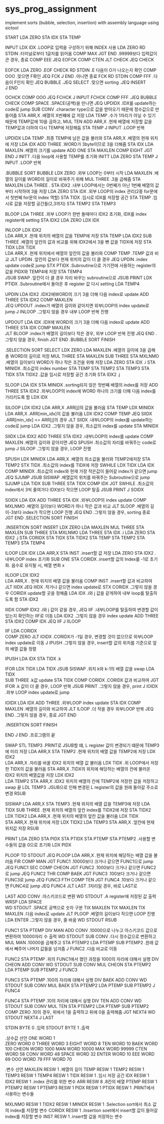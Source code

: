 # sys_prog_assignment
implement sorts (bubble, selection, insertion) with assembly language using sictool


START	LDA	ZERO
	STA	IDX
	STA	TEMP

INPUT	LDX	IDX	.LOOP로 입력을 구성하기 위해 INDEX 사용
	LDA	ZERO
	RD	STDIN	.터미널로부터 1글자를 읽어옴
	COMP	MAX
	JGT	END	.99999보다 입력값이 큰 경우, 종료
	COMP	EEE
	JEQ	EOFCK
	COMP	CTEN
	JLT	CHECK
	JEQ	CHECK

EOFCK	LDA	ZERO	.EOF CHECK
	RD	STDIN	.E 다음이 O가 나오는지 확인
	COMP	OOO	.맞으면 F확인
	JEQ	FCK
	J	END	.아니면 종료
FCK	RD	STDIN
	COMP	FFF	.다음이 F인지 확인
	JEQ	BUBBLE
	.JEQ	SELECT	.맞으면 sorting
	.JEQ	INSERT	
	J	END

OCHCK	COMP	OOO
	JEQ	FCHCK
	J	INPUT
FCHCK	COMP	FFF
	.JEQ	BUBBLE
CHECK	COMP	SPACE	.SPACE(공백)을 만나면
	JEQ	UPDIDX	.IDX를 update하는 code로 jump
	SUB	CONV	.character type으로 값을 받아오기 때문에 정수값으로 만들어줌
	STA	ARR,X	.배열의 X번쨰에 값 저장
	LDA	TEMP	.수가 1자리가 아닐 수 있기 때문에 TEMP값에 10을 곱하고,
	MUL	TEN	
	ADD	ARR,X	.현재 배열에 저장할 값을 TEMP값과 더하여 다시 TEMP에 저장해둠
	STA	TEMP
	J	INPUT	.LOOP 반복

UPDIDX	LDA	TEMP	.최종 TEMP에 남은 값을 불러와
	STA	ARR,X	.배열의 현재 위치에 저장
	LDA 	IDX	
	ADD	THREE	.WORD가 3byte이므로 3을 더해줌
	STA	IDX
	LDA	MAXLEN	.배열의 크기를 update
	ADD	ONE
	STA	MAXLEN
	COMP	EIGHT
	JGT	END
	J	INITT	.다음 loop에 사용할 TEMP를 초기화
INITT	LDA	ZERO
	STA	TEMP
	J	INPUT	.LOOP 반복

.BUBBLE SORT
BUBBLE	LDX	ZERO	.외부 LOOP는 0부터 시작
	LDA	MAXLEN	.배열의 길이를 WORD의 길이로 바꿔주기 위해
	MUL	THREE	.3을 곱해줌
	STA	MAXLEN
	LDA	THREE	.
	STA	IDX2	.내부 LOOP에서는 0번째가 아닌 1번째 배열의 값부터 시작하여 3을 저장
	LDA	ZERO
	STA	IDX	.외부 LOOP의 index 관리(2중 for문에서 첫번째 for문의 index  역할)
	STA	TIDX	.임시로 IDX를 저장할 공간
	STA 	TEMP	.임시로 값을 저장할 공간들(2,3까지)
	STA	TEMP2
	STA	TEMP3

BLOOP	LDA	THREE	.외부 LOOP가 한번 돌때마다 IDX2 초기화, IDX를 index register에 setting
	STA	IDX2
	LDA	ZERO
	LDX	IDX
		
INLOOP	LDX	IDX2	
	LDA	ARR,X	.현재 위치의 배열의 값을 TEMP에 저장
	STA	TEMP
	LDA	IDX2
	SUB	THREE	.배열의 앞칸의 값과 비교를 위해 IDX2에서 3을 뺸 값을 TIDX에 저장
	STA	TIDX
	LDX	TIDX	
	LDA	ARR,X	.현재 위치에서 배열의 앞칸의 값을 불러와
	COMP	TEMP	.TEMP 값과 비교
	JLT	UPDIN	.앞칸의 값보다 현재 위치의 값이 더 클 경우
	JEQ	UPDIN	.index update code로 jump
	STX	PTIDX	.Subroutine으로 가기전에 사용하는 register의 값을 PIDX와 TEMP4에 저장
	STA	TEMP4	
	JSUB	SWAP	.앞칸이 더 클 경우 자리 바꾸는 subroutine으로
	JSUB	PRINT
	LDX	PTIDX	.Subroutine에서 돌아온 후 register 값 다시 setting
	LDA	TEMP4
	
UPDIN	LDA	IDX2	.IDX2에WORD의 크기 3을 더해 다음 index로 update
	ADD	THREE
	STA	IDX2
	COMP	MAXLEN	
	JEQ	UPDOUT	.index가 배열의 길이와 같아지면 외부LOOP의 index update로 jump
	J	INLOOP	.그렇지 않을 경우 내부 LOOP 반복 진행

UPDOUT	LDA	IDX	.IDX에 WORD의 크기 3을 더해 다음 index로 update
	ADD	THREE
	STA	IDX
	COMP	MAXLEN	
	JLT	BLOOP	.index가 배열의 길이보다 작은 경우, 외부 LOOP 반복 진행
	JEQ	END	.그렇지 않을 경우, finish
	JGT	END
.BUBBLE SORT FINISH

.SELECTION SORT
SELECT	LDX	ZERO
	LDA	MAXLEN	.배열의 길이에 3을 곱해 총 WORD의 길이로 저장
	MUL	THREE
	STA	MAXLEN
	SUB	THREE
	STA	MXLNMO	.배열의 길이보다 WORD가 하나 작은 조건을 위해 저장
	LDA	ZERO
	STA	IDX	.i
	STA	MINIDX	.최소값의 index number
	STA	TEMP
	STA	TEMP2
	STA	TEMP3
	STA	TIDX
	STA	TIDX2	.값을 임시로 저장할 공간 초기화
	STA	IDX2	.j

SLOOP	LDA	IDX
	STA	MINIDX	.sorting되지 않은 첫번째 배열의 index를 저장
	ADD	THREE
	STA	IDX2	.외부LOOP의 index에 WORD 하나의 크기를 더해 다음 index를 가리키도록 함
	LDX	IDX

SILOOP	LDX	IDX2
	LDA	ARR,X	.ARR[j]의 값을 불러움
	STA	TEMP
	LDX	MINIDX
	LDA	ARR,X	.ARR[min_idx]의 값을 불러옴
	LDX	IDX2
	COMP	TEMP
	JEQ	SIIDX	.ARR[min_idx] <= ARR[j]의 경우
	JLT	SIIDX	.내부LOOP의 index를 update하는 code로 jump
	LDA	IDX2	.그렇지 않을 경우, 최소값의 index를 update
	STA	MINIDX

SIIDX	LDA	IDX2
	ADD	THREE
	STA	IDX2	.내부LOOP의 index를 update
	COMP	MAXLEN	.배열의 길이와 같아지면
	JEQ	SPUSH	.최소값의 자리를 바꿔주는 code로 jump
	J	SILOOP	.그렇지 않을 경우, LOOP 진행

SPUSH	LDX	MINIDX
	LDA	ARR,X	.배열의 최소값을 불러와 TEMP2에저장
	STA	TEMP2
	STX	TIDX	.최소값의 index를 TIDX에 저장
SWHILE	LDX	TIDX
	LDA	IDX
	COMP	MINIDX	.최소값의 index와 현재 가장 작은값이 들어갈 index가 같으면 jump
	JEQ	SJUMP
	JSUB	SISWAP	.배열값의 위치를 바꿔주는 Subroutine으로 jump
SJUMP	LDA	TIDX
	SUB	THREE
	STA	TIDX
	COMP	IDX
	JGT	SWHILE	.최소값의 index에서 3씩 줄여가다 IDX보다 작으면 LOOP 탈출
	JSUB	PRINT
	J	SOIDX

SOIDX	LDA	IDX
	ADD	THREE
	STA	IDX	.외부LOOP의 index update
	COMP	MXLNMO	.배열의 길이보다 WORD가 하나 작은 값과 비교
	JLT	SLOOP	.배열의 길이-3보다 index가 작으면 LOOP 진행
	JEQ	END	.그렇지 않을 경우, sorting 종료
	JGT	END
.SELECTION SORT	 FINISH

.INSERTION SORT
INSERT	LDX	ZERO
	LDA	MAXLEN
	MUL	THREE
	STA	MAXLEN
	SUB	THREE
	STA	MXLNMO
	LDA	THREE
	STA	IDX	.i
	LDA	ZERO
	STA	IDX2	.j
	STA	CORIDX
	STA	TIDX
	STA	TIDX2
	STA	TEMP
	STA	TEMP2
	STA	TEMP3
	STA	TEMP4

ILOOP	LDX	IDX
	LDA	ARR,X
	STA	INST	.insert할 값 저장
	LDA	ZERO
	STA	IDX2	.내부LOOP index 초기화
	SUB	ONE
	STA	CORIDX	.insert할 값의 Index를 -1로 초기화. 음수로 유지될 시, 배열 변화 x
	
IILOOP	LDX	IDX2	
	LDA	ARR,X	. 현재 위치의 배열 값을 불러옴
	COMP	INST	.insert할 값과 비교하여
	JLT	IIIDX
	JEQ	IIIDX	.작거나 같으면 index update로
	STX	CORIDX	.그렇지 않을 경우 CORIDX update할 곳을 정해줌
	LDA	IDX	.i와 j 값을 같게하여 내부 loop를 탈출하도록 함 
	STA	IDX2

IIIDX	COMP	IDX2	.i와 j 값이 같을 경우,
	JEQ	IIF	.내부LOOP를 탈출하여 변경할 값이 있는지 확인하는 IIF로 이동
	LDA	IDX2	.그렇지 않을 경우 index update
	ADD	THREE
	STA	IDX2
	COMP	IDX
	JEQ	IIF
	J	IILOOP

IIF	LDA	CORIDX	
	COMP	ZERO
	JLT	IOIDX	.CORIDX가 -1일 경우, 변경할 것이 없으므로 외부LOOP index update로 이동
	J	IPUSH	.그렇지 않을 경우, insert할 값의 위치를 기준으로 앞의 배열 값들 정렬

IPUSH	LDA	IDX
	STA	TIDX	.k

IFOR	LDX	TIDX
	LDA	TIDX
	JSUB	SISWAP	.위치 k와 k-1의 배열 값을 swap
	LDA	TIDX	
	SUB	THREE	.k값 update
	STA	TIDX
	COMP	CORIDX	.CORIDX 값과 비교하여
	JGT	IFOR	.k 값이 더 클 경우, LOOP 반복 
	JSUB	PRINT	.그렇지 않을 경우, print
	J	IOIDX	.외부 LOOP index update로 jump

IOIDX	LDA	IDX	
	ADD	THREE	.외부LOOP index update
	STA	IDX
	COMP	MAXLEN	.배열의 길이와 비교하여
	JLT	ILOOP	.더 작을 경우 외부LOOP 반복
	JEQ	END	.그렇지 않을 경우, 종료
	JGT	END

.INSERTION SORT FINISH

END	J	END	.프로그램의 끝

SWAP	STL	TEMP3	.PRINT로 JSUB할 떄, L register 값이 변경되기 떄문에 TEMP3에 미리 저장
	LDA	ARR,X
	STA	TEMP2	.현재 위치의 배열 값을 TEMP2에 저장
	LDX	IDX2	
	LDA	ARR,X	.자리를 바꿀 IDX2 위치의 배열 값 불러옴
	LDX	TIDX	.위 LOOP에서 저장한 TIDX의 값을 불러옴
	STA	ARR,X	.TIDX의 위치에 해당하는 배열의 칸에 불러온 IDX2 위치의 배열값을 저장
	LDX	IDX2	
	LDA	TEMP2
	STA	ARR,X	.IDX2 위치의 배열의 칸에 TEMP2에 저장한 값을 저장하고 swap 끝
	LDL	TEMP3	.JSUB으로 인해 변경된 L register의 값을 원래 돌아갈 주소로 변경
	RSUB

SISWAP	LDA	ARR,X
	STA	TEMP3	.현재 위치의 배열 값을 TEMP3에 저장
	LDA	TIDX
	SUB	THREE	.현재 위치의 배열의 앞칸 index를 TIDX2에 저장
	STA	TIDX2
	LDX	TIDX2
	LDA	ARR,X	.현재 위치의 배열의 앞칸 값을 불러옴
	LDX	TIDX	
	STA	ARR,X	.현재 위치에 저장
	LDX	TIDX2
	LDA	TEMP3
	STA	ARR,X	.앞칸에 현재 위치값 저장
	RSUB

PRINT	LDA	ZERO
	STA	PIDX
	STA	PTIDX
	STA	PTEMP
	STA	PTEMP2	.사용할 변수들의 값을 0으로 초기화
	LDX	PIDX

PLOOP	TD	STDOUT
	JEQ	PLOOP
	LDA	ARR,X	.현재 위치에 해당하는 배열 값을 불러옴
FIR	COMP	MAN	
	JGT	FUNC1	.10000보다 크거나 같으면 FUNC1으로 jump
	JEQ	FUNC1
SEC	COMP	CHEON
	JGT	FUNC2	.1000보다 크거나 같으면 FUNC2로 jump
	JEQ	FUNC2
THR	COMP	BAEK
	JGT	FUNC3	.100보다 크거나 같으면 FUNC3로 jump
	JEQ	FUNC3
FTH	COMP	TEN
	JGT	FUNC4	.10보다 크거나 같으면 FUNC4로 jump
	JEQ	FUNC4
	JLT	LAST	.1자리일 경우, 바로 LAST로

LAST	ADD	CONV	.아스키코드로 변환
	WD	STDOUT	.A register에 저장된 값 출력
WRSP	LDA	SPACE	
	WD	STDOUT	.SPACE 공백으로 숫자 구분
	TIX	MAXLEN
	TIX	MAXLEN
	TIX	MAXLEN	.다음 index로 update
	JLT	PLOOP	.베열의 길이보다 작으면 LOOP 진행
	LDA	ENTER	.그렇지 않을 경우, 줄 바꿈
	WD	STDOUT
	RSUB

FUNC1	STA	PTEMP
	DIV	MAN
	ADD	CONV	.10000으로 나누고 아스키코드 값으로 변환하여 10000자리 수 출력
	WD	STDOUT
	SUB	CONV	.다시 정수값으로 변환하고
	MUL	MAN	.10000을 곱해주고
	STA	PTEMP2
	LDA	PTEMP
	SUB	PTEMP2	.원래 값에서 빼주어 나머지 값들을 넘겨줌
	J	FUNC2	.다음 비교로 이동

FUNC2	STA	PTEMP	.위의 FUNC1에서 했던 과정을 1000의 자리에 대해서 실행
	DIV	CHEON
	ADD	CONV
	WD	STDOUT
	SUB	CONV
	MUL	CHEON
	STA	PTEMP2
	LDA	PTEMP
	SUB	PTEMP2
	J	FUNC3

FUNC3	STA	PTEMP	.100의 자리에 대해서 실행
	DIV	BAEK
	ADD	CONV
	WD	STDOUT
	SUB	CONV
	MUL	BAEK
	STA	PTEMP2
	LDA	PTEMP
	SUB	PTEMP2
	J	FUNC4

FUNC4	STA	PTEMP	.10의 자리에 대해서 실행
	DIV	TEN
	ADD	CONV
	WD	STDOUT
	SUB	CONV
	MUL	TEN
	STA	PTEMP2
	LDA	PTEMP
	SUB	PTEMP2
	COMP	ZERO	.10의 경우, 위에서 1을 출력하고 뒤에 0을 출력해줌
	JGT	NEXT4
	WD	STDOUT
NEXT4	J	LAST

STDIN	BYTE	0	.입력
STDOUT	BYTE	1	.출력

.상수값 선언
ONE	WORD	1	
ZERO	WORD	0
THREE	WORD	3
EIGHT	WORD	8
TEN	WORD	10
BAEK	WORD	100
CHEON	WORD	1000
MAN	WORD	10000
MAX	WORD	99999
CTEN	WORD	58
CONV	WORD	48
SPACE	WORD	32
ENTER	WORD	10
EEE	WORD	69
OOO	WORD	79
FFF	WORD	70

.변수 선언
MAXLEN	RESW	1	.배열의 길이
TEMP	RESW	1
TEMP2	RESW	1
TEMP3	RESW	1
TEMP4	RESW	1
TIDX	RESW	1	.임시 저장 공간
IDX	RESW	1
IDX2	RESW	1	.index 관리를 위한 변수
ARR	RESW	8	.8칸의 배열
PTEMP	RESW	1
PTEMP2	RESW	1
PTEMP3	RESW	1
PIDX	RESW	1
PTIDX	RESW	1	.PRINT에서 사용하는 변수들

MXLNMO	RESW	1
TIDX2	RESW	1
MINIDX	RESW	1	.Selection sort에서 최소 값의 index를 저장할 변수
CORIDX	RESW	1	.Insertion soet에서 insert할 값이 들어갈 index를 저장할 변수
INST	RESW	1	.insert할 값을 저장하는 변수
